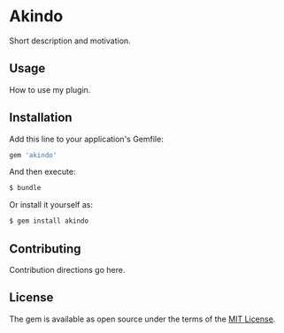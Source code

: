 # Akindo
Short description and motivation.

## Usage
How to use my plugin.

## Installation
Add this line to your application's Gemfile:

```ruby
gem 'akindo'
```

And then execute:
```bash
$ bundle
```

Or install it yourself as:
```bash
$ gem install akindo
```

## Contributing
Contribution directions go here.

## License
The gem is available as open source under the terms of the [MIT License](https://opensource.org/licenses/MIT).
